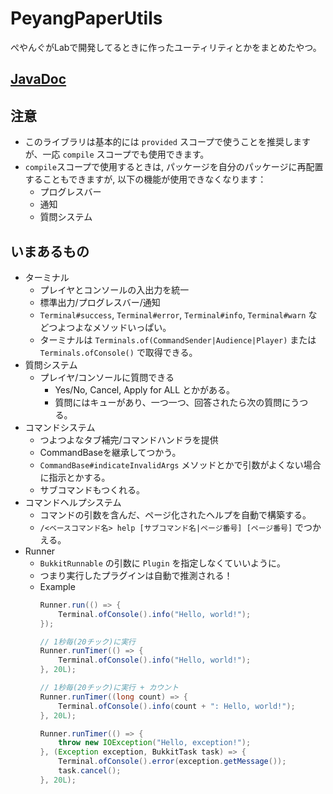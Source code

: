 # PeyangPaperUtils

ぺやんぐがLabで開発してるときに作ったユーティリティとかをまとめたやつ。

## [JavaDoc](https://teamkun.github.io/PeyangPaperUtils/)

## 注意

+ このライブラリは基本的には `provided` スコープで使うことを推奨しますが、一応 `compile` スコープでも使用できます。
+ `compile`スコープで使用するときは, パッケージを自分のパッケージに再配置することもできますが, 以下の機能が使用できなくなります：
  - プログレスバー
  - 通知
  - 質問システム

## いまあるもの

+ ターミナル
  + プレイヤとコンソールの入出力を統一
  + 標準出力/プログレスバー/通知
  + `Terminal#success`, `Terminal#error`, `Terminal#info`, `Terminal#warn` などつよつよなメソッドいっぱい。
  + ターミナルは `Terminals.of(CommandSender|Audience|Player)` または `Terminals.ofConsole()` で取得できる。
+ 質問システム
  + プレイヤ/コンソールに質問できる
    + Yes/No, Cancel, Apply for ALL とかがある。
    + 質問にはキューがあり、一つ一つ、回答されたら次の質問にうつる。
+ コマンドシステム
    + つよつよなタブ補完/コマンドハンドラを提供
    + CommandBaseを継承してつかう。
    + `CommandBase#indicateInvalidArgs` メソッドとかで引数がよくない場合に指示とかする。
    + サブコマンドもつくれる。
+ コマンドヘルプシステム
    + コマンドの引数を含んだ、ページ化されたヘルプを自動で構築する。
    + `/<ベースコマンド名> help [サブコマンド名|ページ番号] [ページ番号]` でつかえる。
+ Runner
    + `BukkitRunnable` の引数に `Plugin` を指定しなくていいように。
    + つまり実行したプラグインは自動で推測される！
    + Example
      ```java
      Runner.run(() => {
          Terminal.ofConsole().info("Hello, world!");
      });
      
      // 1秒毎(20チック)に実行
      Runner.runTimer(() => {
          Terminal.ofConsole().info("Hello, world!");
      }, 20L);

      // 1秒毎(20チック)に実行 + カウント
      Runner.runTimer((long count) => {
          Terminal.ofConsole().info(count + ": Hello, world!");
      }, 20L);
      
      Runner.runTimer(() => {
          throw new IOException("Hello, exception!");
      }, (Exception exception, BukkitTask task) => {
          Terminal.ofConsole().error(exception.getMessage());
          task.cancel();
      }, 20L);
      ```

